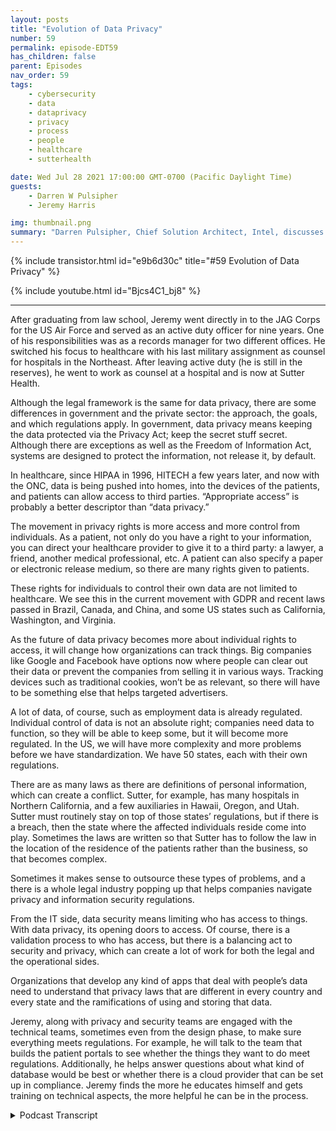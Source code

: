 ```yaml
---
layout: posts
title: "Evolution of Data Privacy"
number: 59
permalink: episode-EDT59
has_children: false
parent: Episodes
nav_order: 59
tags:
    - cybersecurity
    - data
    - dataprivacy
    - privacy
    - process
    - people
    - healthcare
    - sutterhealth

date: Wed Jul 28 2021 17:00:00 GMT-0700 (Pacific Daylight Time)
guests:
    - Darren W Pulsipher
    - Jeremy Harris

img: thumbnail.png
summary: "Darren Pulsipher, Chief Solution Architect, Intel, discusses what data privacy really means and its future direction with Jeremy Harris, Assistant General Counsel – Privacy/Information Security, at Sutter Health."
---
```


{% include transistor.html id="e9b6d30c" title="#59 Evolution of Data Privacy" %}

{% include youtube.html id="Bjcs4C1_bj8" %}

---

<p>After graduating from law school, Jeremy went directly in to the JAG Corps for the US Air Force and served as an active duty officer for nine years. One of his responsibilities was as a records manager for two different offices. He switched his focus to healthcare with his last military assignment as counsel for hospitals in the Northeast. After leaving active duty (he is still in the reserves), he went to work as counsel at a hospital and is now at Sutter Health.</p>
<p>Although the legal framework is the same for data privacy, there are some differences in government and the private sector: the approach, the goals, and which regulations apply. In government, data privacy means keeping the data protected via the Privacy Act; keep the secret stuff secret. Although there are exceptions as well as the Freedom of Information Act, systems are designed to protect the information, not release it, by default.</p>
<p>In healthcare, since HIPAA in 1996, HITECH a few years later, and now with the ONC, data is being pushed into homes, into the devices of the patients, and patients can allow access to third parties. “Appropriate access” is probably a better descriptor than “data privacy.”</p>
<p>The movement in privacy rights is more access and more control from individuals. As a patient, not only do you have a right to your information, you can direct your healthcare provider to give it to a third party: a lawyer, a friend, another medical professional, etc. A patient can also specify a paper or electronic release medium, so there are many rights given to patients.</p>
<p>These rights for individuals to control their own data are not limited to healthcare. We see this in the current movement with GDPR and recent laws passed in Brazil, Canada, and China, and some US states such as California, Washington, and Virginia.</p>
<p>As the future of data privacy becomes more about individual rights to access, it will change how organizations can track things. Big companies like Google and Facebook have options now where people can clear out their data or prevent the companies from selling it in various ways. Tracking devices such as traditional cookies, won’t be as relevant, so there will have to be something else that helps targeted advertisers.</p>
<p>A lot of data, of course, such as employment data is already regulated. Individual control of data is not an absolute right; companies need data to function, so they will be able to keep some, but it will become more regulated. In the US, we will have more complexity and more problems before we have standardization. We have 50 states, each with their own regulations.</p>
<p>There are as many laws as there are definitions of personal information, which can create a conflict. Sutter, for example, has many hospitals in Northern California, and a few auxiliaries in Hawaii, Oregon, and Utah. Sutter must routinely stay on top of those states’ regulations, but if there is a breach, then the state where the affected individuals reside come into play. Sometimes the laws are written so that Sutter has to follow the law in the location of the residence of the patients rather than the business, so that becomes complex.</p>
<p>Sometimes it makes sense to outsource these types of problems, and a there is a whole legal industry popping up that helps companies navigate privacy and information security regulations.</p>
<p>From the IT side, data security means limiting who has access to things. With data privacy, its opening doors to access. Of course, there is a validation process to who has access, but there is a balancing act to security and privacy, which can create a lot of work for both the legal and the operational sides.</p>
<p>Organizations that develop any kind of apps that deal with people’s data need to understand that privacy laws that are different in every country and every state and the ramifications of using and storing that data.</p>
<p>Jeremy, along with privacy and security teams are engaged with the technical teams, sometimes even from the design phase, to make sure everything meets regulations. For example, he will talk to the team that builds the patient portals to see whether the things they want to do meet regulations. Additionally, he helps answer questions about what kind of database would be best or whether there is a cloud provider that can be set up in compliance. Jeremy finds the more he educates himself and gets training on technical aspects, the more helpful he can be in the process. </p>
<p></p>
<p></p>
<p>

<details>
<summary> Podcast Transcript </summary>

<p></p>

</details>
